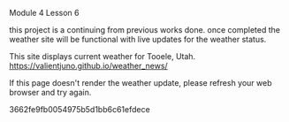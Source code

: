 Module 4 Lesson 6

this project is a continuing from previous works done.
once completed the weather site will be functional with live updates for the weather status.

This site displays current weather for Tooele, Utah.
https://valientjuno.github.io/weather_news/

If this page doesn't render the weather update, please refresh your web browser and try again.

<!-- apiKey for news site -->

3662fe9fb0054975b5d1bb6c61efdece

<!-- apiKey for news site -->

